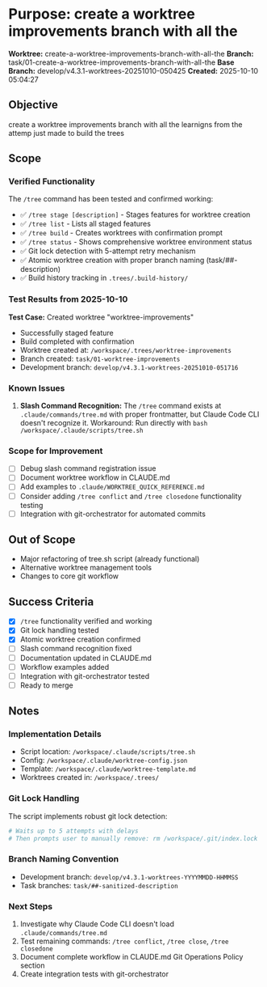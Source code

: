 # Purpose: create a worktree improvements branch with all the

**Worktree:** create-a-worktree-improvements-branch-with-all-the
**Branch:** task/01-create-a-worktree-improvements-branch-with-all-the
**Base Branch:** develop/v4.3.1-worktrees-20251010-050425
**Created:** 2025-10-10 05:04:27

## Objective

create a worktree improvements branch with all the learnigns from the attemp just made to build the trees

## Scope

### Verified Functionality
The `/tree` command has been tested and confirmed working:
- ✅ `/tree stage [description]` - Stages features for worktree creation
- ✅ `/tree list` - Lists all staged features
- ✅ `/tree build` - Creates worktrees with confirmation prompt
- ✅ `/tree status` - Shows comprehensive worktree environment status
- ✅ Git lock detection with 5-attempt retry mechanism
- ✅ Atomic worktree creation with proper branch naming (task/##-description)
- ✅ Build history tracking in `.trees/.build-history/`

### Test Results from 2025-10-10
**Test Case:** Created worktree "worktree-improvements"
- Successfully staged feature
- Build completed with confirmation
- Worktree created at: `/workspace/.trees/worktree-improvements`
- Branch created: `task/01-worktree-improvements`
- Development branch: `develop/v4.3.1-worktrees-20251010-051716`

### Known Issues
1. **Slash Command Recognition:** The `/tree` command exists at `.claude/commands/tree.md` with proper frontmatter, but Claude Code CLI doesn't recognize it. Workaround: Run directly with `bash /workspace/.claude/scripts/tree.sh`

### Scope for Improvement
- [ ] Debug slash command registration issue
- [ ] Document worktree workflow in CLAUDE.md
- [ ] Add examples to `.claude/WORKTREE_QUICK_REFERENCE.md`
- [ ] Consider adding `/tree conflict` and `/tree closedone` functionality testing
- [ ] Integration with git-orchestrator for automated commits

## Out of Scope

- Major refactoring of tree.sh script (already functional)
- Alternative worktree management tools
- Changes to core git workflow

## Success Criteria

- [x] `/tree` functionality verified and working
- [x] Git lock handling tested
- [x] Atomic worktree creation confirmed
- [ ] Slash command recognition fixed
- [ ] Documentation updated in CLAUDE.md
- [ ] Workflow examples added
- [ ] Integration with git-orchestrator tested
- [ ] Ready to merge

## Notes

### Implementation Details
- Script location: `/workspace/.claude/scripts/tree.sh`
- Config: `/workspace/.claude/worktree-config.json`
- Template: `/workspace/.claude/worktree-template.md`
- Worktrees created in: `/workspace/.trees/`

### Git Lock Handling
The script implements robust git lock detection:
```bash
# Waits up to 5 attempts with delays
# Then prompts user to manually remove: rm /workspace/.git/index.lock
```

### Branch Naming Convention
- Development branch: `develop/v4.3.1-worktrees-YYYYMMDD-HHMMSS`
- Task branches: `task/##-sanitized-description`

### Next Steps
1. Investigate why Claude Code CLI doesn't load `.claude/commands/tree.md`
2. Test remaining commands: `/tree conflict`, `/tree close`, `/tree closedone`
3. Document complete workflow in CLAUDE.md Git Operations Policy section
4. Create integration tests with git-orchestrator
